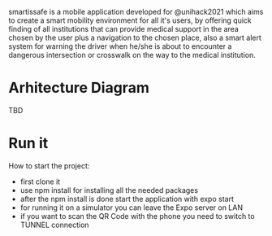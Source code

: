 

smartissafe is a mobile application developed for @unihack2021 which aims to create a smart mobility environment for all it's users, by offering quick 
finding of all institutions that can provide medical support in the area chosen by the user plus a navigation to the chosen place, also a smart alert system for 
warning the driver when he/she is about to encounter a dangerous intersection or crosswalk on the way to the medical institution.


# Arhitecture Diagram

TBD


# Run it

How to start the project:
  - first clone it
  - use npm install for installing all the needed packages
  - after the npm install is done start the application with expo start
  - for running it on a simulator you can leave the Expo server on LAN
  - if you want to scan the QR Code with the phone you need to switch to TUNNEL connection

  
